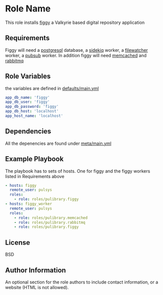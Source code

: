 Role Name
=========

This role installs [figgy](https://github.com/pulibrary/figgy) a Valkyrie based digital repository application

Requirements
------------

Figgy will need a [postgresql](../pulibrary.psql/) database, a [sidekiq](../pulibrary.pulibrary.sidekiq) worker, a [filewatcher](../pulibrary.filewatcher) worker, a [pubsub](../pulibrary.figgy_pubsub_worker) worker.
In addition figgy will need [memcached](../pulibrary.memcached) and [rabbitmq](../pulibrary.rabbitmq)

Role Variables
--------------

the variables are defined in [defaults/main.yml](defaults/main.yml)

```yaml
app_db_name: 'figgy'
app_db_user: 'figgy'
app_db_password: 'figgy'
app_db_host: 'localhost'
app_host_name: 'localhost'
```

Dependencies
------------

All the depenencies are found under [meta/main.yml](meta/main.yml)

Example Playbook
----------------

The playbook has to sets of hosts. One for figgy and the figgy workers listed in Requirements above

```yaml
- hosts: figgy
  remote_user: pulsys
  roles:
    - role: roles/pulibrary.figgy
- hosts: figgy_worker
  remote_user: pulsys
  roles:
    - role: roles/pulibrary.memcached
    - role: roles/pulibrary.rabbitmq
    - role: roles/pulibrary.figgy
```

License
-------

BSD

Author Information
------------------

An optional section for the role authors to include contact information, or a
website (HTML is not allowed).
